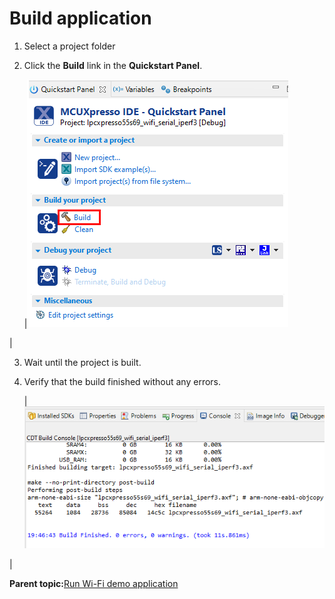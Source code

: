# Build application

1.  Select a project folder
2.  Click the **Build** link in the **Quickstart Panel**.

    |![](../images/image15.png "Click the Build link")

|

3.  Wait until the project is built.
4.  Verify that the build finished without any errors.

    |![](../images/image16.png "Verify the build")

|


**Parent topic:**[Run Wi-Fi demo application](../topics/run_wi-fi_demo_application.md)


